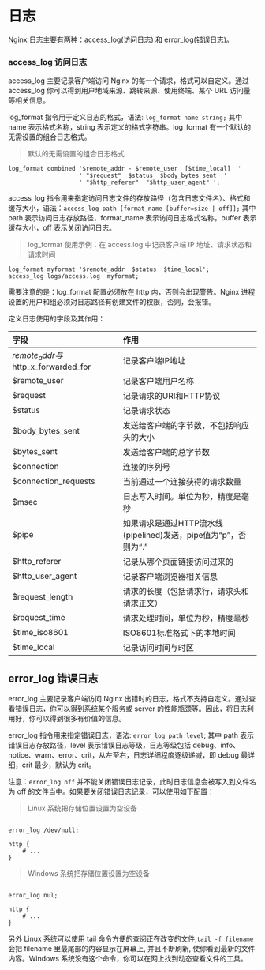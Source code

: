 # 日志

Nginx 日志主要有两种：access_log(访问日志) 和 error_log(错误日志)。

### access_log 访问日志

access_log 主要记录客户端访问 Nginx 的每一个请求，格式可以自定义。通过 access_log 你可以得到用户地域来源、跳转来源、使用终端、某个 URL 访问量等相关信息。

log_format 指令用于定义日志的格式，语法: `log_format name string;` 其中 name 表示格式名称，string 表示定义的格式字符串。log_format 有一个默认的无需设置的组合日志格式。

>默认的无需设置的组合日志格式

```nginx
log_format combined '$remote_addr - $remote_user  [$time_local]  '
                    ' "$request"  $status  $body_bytes_sent  '
                    ' "$http_referer"  "$http_user_agent" ';
```

access_log 指令用来指定访问日志文件的存放路径（包含日志文件名）、格式和缓存大小，语法：`access_log path [format_name [buffer=size | off]];` 其中 path 表示访问日志存放路径，format_name 表示访问日志格式名称，buffer 表示缓存大小，off 表示关闭访问日志。

>log_format 使用示例：在 access.log 中记录客户端 IP 地址、请求状态和请求时间

```nginx
log_format myformat '$remote_addr  $status  $time_local';
access_log logs/access.log  myformat;
```

需要注意的是：log_format 配置必须放在 http 内，否则会出现警告。Nginx 进程设置的用户和组必须对日志路径有创建文件的权限，否则，会报错。

定义日志使用的字段及其作用：

|  字段                                 |  作用                                                             |
|:--------------------------------------|:------------------------------------------------------------------|
|  $remote_addr与$http_x_forwarded_for  |  记录客户端IP地址                                                 |
|  $remote_user                         |  记录客户端用户名称                                               |
|  $request                             |  记录请求的URI和HTTP协议                                          |
|  $status                              |  记录请求状态                                                     |
|  $body_bytes_sent                     |  发送给客户端的字节数，不包括响应头的大小                         |
|  $bytes_sent                          |  发送给客户端的总字节数                                           |
|  $connection                          |  连接的序列号                                                     |
|  $connection_requests                 |  当前通过一个连接获得的请求数量                                   |
|  $msec                                |  日志写入时间。单位为秒，精度是毫秒                               |
|  $pipe                                |  如果请求是通过HTTP流水线(pipelined)发送，pipe值为“p”，否则为“.”  |
|  $http_referer                        |  记录从哪个页面链接访问过来的                                     |
|  $http_user_agent                     |  记录客户端浏览器相关信息                                         |
|  $request_length                      |  请求的长度（包括请求行，请求头和请求正文）                       |
|  $request_time                        |  请求处理时间，单位为秒，精度毫秒                                 |
|  $time_iso8601                        |  ISO8601标准格式下的本地时间                                      |
|  $time_local                          |  记录访问时间与时区                                               |


## error_log 错误日志

error_log 主要记录客户端访问 Nginx 出错时的日志，格式不支持自定义。通过查看错误日志，你可以得到系统某个服务或 server 的性能瓶颈等。因此，将日志利用好，你可以得到很多有价值的信息。

error_log 指令用来指定错误日志，语法: `error_log path level`; 其中 path 表示错误日志存放路径，level 表示错误日志等级，日志等级包括 debug、info、notice、warn、error、crit，从左至右，日志详细程度逐级递减，即 debug 最详细，crit 最少，默认为 crit。

注意：`error_log off` 并不能关闭错误日志记录，此时日志信息会被写入到文件名为 off 的文件当中。如果要关闭错误日志记录，可以使用如下配置：

>Linux 系统把存储位置设置为空设备

```nginx

error_log /dev/null;

http {
    # ...
}
```

>Windows 系统把存储位置设置为空设备

```nginx

error_log nul;

http {
    # ...
}
```

另外 Linux 系统可以使用 tail 命令方便的查阅正在改变的文件,`tail -f filename` 会把 filename 里最尾部的内容显示在屏幕上, 并且不断刷新, 使你看到最新的文件内容。Windows 系统没有这个命令，你可以在网上找到动态查看文件的工具。
